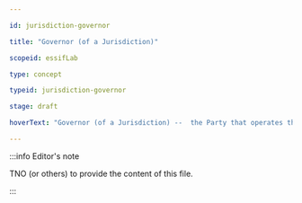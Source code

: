 ```yaml
---

id: jurisdiction-governor

title: "Governor (of a Jurisdiction)"

scopeid: essifLab

type: concept

typeid: jurisdiction-governor

stage: draft

hoverText: "Governor (of a Jurisdiction) --  the Party that operates the Legal System of that Jurisdiction."

---
```




:::info Editor's note

TNO (or others) to provide the content of this file.

:::


